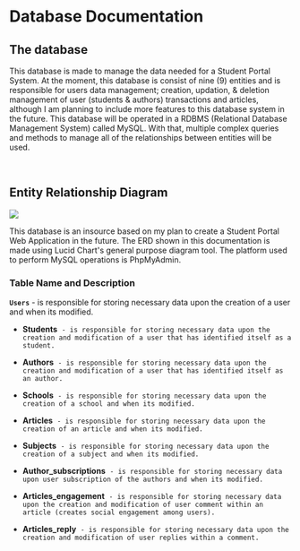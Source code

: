 # Database Documentation

## The database

This database is made to manage the data needed for a Student Portal System. At the moment, this database is consist of nine (9) entities and is responsible for users data management; creation, updation, & deletion management of user (students & authors) transactions and articles, although I am planning to include more features to this database system in the future. This database will be operated in a RDBMS (Relational Database Management System) called MySQL. With that, multiple complex queries and methods to manage all of the relationships between entities will be used.

<br />

## Entity Relationship Diagram

<img src="https://raw.githubusercontent.com/centino90/Advance-Database-Documentation/3d6b5b4dab9c31c4fb25daf66279319192273609/img/ERD.svg"/>

This database is an insource based on my plan to create a Student Portal Web Application in the future. The ERD shown in this documentation is made using Lucid Chart's general purpose diagram tool. The platform used to perform MySQL operations is PhpMyAdmin.

### Table Name and Description

**`Users`** - is responsible for storing necessary data upon the creation of a user and when its modified.

* **Students** &nbsp;`- is responsible for storing necessary data upon the creation and modification of a user that has identified itself as a student.`

* **Authors** &nbsp;`- is responsible for storing necessary data upon the creation and modification of a user that has identified itself as an author.`

* **Schools** &nbsp;`- is responsible for storing necessary data upon the creation of a school and when its modified.`

* **Articles** &nbsp;`- is responsible for storing necessary data upon the creation of an article and when its modified.`

* **Subjects** &nbsp;`- is responsible for storing necessary data upon the creation of a subject and when its modified.`

* **Author_subscriptions** &nbsp;`- is responsible for storing necessary data upon user subscription of the authors and when its modified.`

* **Articles_engagement** &nbsp;`- is responsible for storing necessary data upon the creation and modification of user comment within an article (creates social engagement among users).`

* **Articles_reply** &nbsp;`- is responsible for storing necessary data upon the creation and modification of user replies within a comment.`


